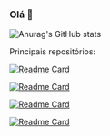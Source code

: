 ### Olá 👋




![Anurag's GitHub stats](https://github-readme-stats.vercel.app/api?username=nanninha&show_icons=true&theme=radical)

Principais repositórios:

[![Readme Card](https://github-readme-stats.vercel.app/api/pin/?username=nanninha&repo=Controle-de-Pedidos&theme=radical)](https://github.com/nanninha/Controle-de-Pedidos)

[![Readme Card](https://github-readme-stats.vercel.app/api/pin/?username=nanninha&repo=reclames&theme=radical)](https://github.com/nanninha/reclames/)

[![Readme Card](https://github-readme-stats.vercel.app/api/pin/?username=nanninha&repo=Angry-Bird-Etapa-6-main&theme=radical)](https://github.com/nanninha/Angry-Bird-Etapa-6-main/)

[![Readme Card](https://github-readme-stats.vercel.app/api/pin/?username=nanninha&repo=instagram-dio&theme=radical)](https://github.com/nanninha/instagram-dio)

